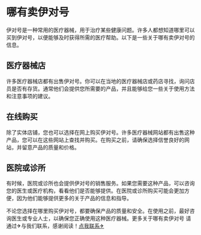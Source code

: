 # 哪有卖伊对号

伊对号是一种常用的医疗器械，用于治疗某些健康问题。许多人都想知道哪里可以买到伊对号，以便能够及时获得所需的医疗帮助。以下是一些关于哪有卖伊对号的信息。

## 医疗器械店

许多医疗器械店都有出售伊对号。你可以在当地的医疗器械店或药店寻找，询问店员是否有存货。通常他们会提供您所需要的产品，并且能够给您一些关于使用方法和注意事项的建议。

## 在线购买

除了实体店铺，您也可以选择在网上购买伊对号。许多医疗器械网站都有出售这种产品，您可以在这些网站上查找并购买。在购买之前，请确保选择信誉良好的网站，并留意产品的质量和价格。

## 医院或诊所

有时候，医院或诊所也会提供伊对号的销售服务。如果您需要这种产品，可以咨询您的医生或医疗机构，看看他们是否能够提供。在医院或诊所购买可能会更加方便，因为他们能够提供更多的关于产品的信息和指导。

不论您选择在哪里购买伊对号，都要确保产品的质量和安全。在使用之前，最好咨询医生或专业人士，以确保您正确使用这种医疗器械。更多关于哪有卖伊对号 请通过✈与我们联系，感谢阅读！[点我联系✈](https://doc.k02.cc)